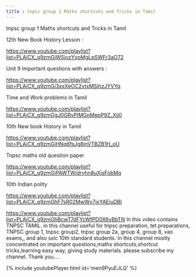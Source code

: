 ```yaml
---
title : tnpsc group 1 Maths shortcuts and Tricks in Tamil
---
```


tnpsc group 1 Maths shortcuts and Tricks in Tamil

12th New Book History Lesson :

https://www.youtube.com/playlist?list=PLAiCX_g9zmGjWSjozYxpMgLpSWFr3aO72

Unit 9 Important questions with answers :

https://www.youtube.com/playlist?list=PLAiCX_g9zmGi3xxXeOC2vtxMSjhzJYVYq

Time and Work problems in Tamil 

https://www.youtube.com/playlist?list=PLAiCX_g9zmGgJ0GRvPlMGnMepP9Z_Xjj0

10th New book History in Tamil

https://www.youtube.com/playlist?list=PLAiCX_g9zmGiHNq6fsJg8jnVTBZB1H_oU

Tnpsc maths old question paper

https://www.youtube.com/playlist?list=PLAiCX_g9zmGiPAWTWidryhn8uXisFobMq

10th Indian polity

https://www.youtube.com/playlist?list=PLAiCX_g9zmGhF7sR02MwWv7ixYAEiuDBl

https://www.youtube.com/playlist?list=PLAiCX_g9zmGhBcwT7dFYcWfPD0X6vBbTN
In this video contains TNPSC TAMIL. in this channel useful for tnpsc preparation, tet preparations, TNPSC group 1, tnpsc group2, tnpsc group 2a, group 4, group 8, vao exams,, and also sslc 10th standard students. In this channel mostly concentrated on important questions,maths shortcuts,shortcut tricks,learning easy way, giving study materials. please subscribe my channel. Thank you....



{% include youtubePlayer.html id='men9PyuEJLQ' %}
